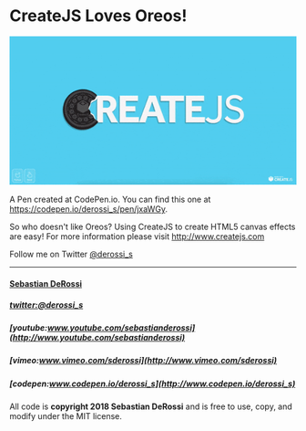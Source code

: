 # CreateJS Loves Oreos!

[![N|Solid](https://github.com/sebastianderossi/CodePen/blob/master/createjs-loves-oreos/createjs-loves-oreos.gif)](https://codepen.io/derossi_s/full/jxaWGy)

A Pen created at CodePen.io. You can find this one at https://codepen.io/derossi_s/pen/jxaWGy.

So who doesn't like Oreos?
Using CreateJS to create HTML5 canvas effects are easy!
For more information please visit http://www.createjs.com

Follow me on Twitter [@derossi_s](http://www.twitter.com/derossi_s)

----------------

#### [Sebastian DeRossi](mailto:sebastian.derossi@gmail.com)

##### [twitter:@derossi_s](http://www.twitter.com/derossi_s)
##### [youtube:www.youtube.com/sebastianderossi](http://www.youtube.com/sebastianderossi)
##### [vimeo:www.vimeo.com/sderossi](http://www.vimeo.com/sderossi)
##### [codepen:www.codepen.io/derossi_s](http://www.codepen.io/derossi_s)

All code is **copyright 2018 Sebastian DeRossi** and is free to use, copy, and modify under the MIT license.
